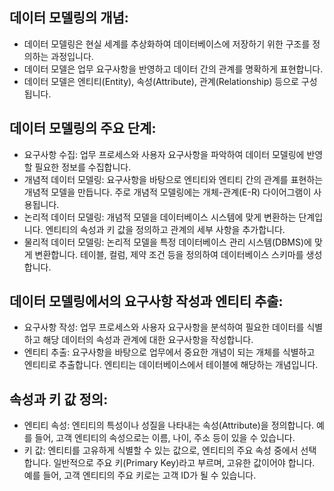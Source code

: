 ## 데이터 모델링의 개념:

- 데이터 모델링은 현실 세계를 추상화하여 데이터베이스에 저장하기 위한 구조를 정의하는 과정입니다.
- 데이터 모델은 업무 요구사항을 반영하고 데이터 간의 관계를 명확하게 표현합니다.
- 데이터 모델은 엔티티(Entity), 속성(Attribute), 관계(Relationship) 등으로 구성됩니다.


## 데이터 모델링의 주요 단계:

- 요구사항 수집: 업무 프로세스와 사용자 요구사항을 파악하여 데이터 모델링에 반영할 필요한 정보를 수집합니다.
- 개념적 데이터 모델링: 요구사항을 바탕으로 엔티티와 엔티티 간의 관계를 표현하는 개념적 모델을 만듭니다. 주로 개념적 모델링에는 개체-관계(E-R) 다이어그램이 사용됩니다.
- 논리적 데이터 모델링: 개념적 모델을 데이터베이스 시스템에 맞게 변환하는 단계입니다. 엔티티의 속성과 키 값을 정의하고 관계의 세부 사항을 추가합니다.
- 물리적 데이터 모델링: 논리적 모델을 특정 데이터베이스 관리 시스템(DBMS)에 맞게 변환합니다. 테이블, 컬럼, 제약 조건 등을 정의하여 데이터베이스 스키마를 생성합니다.

## 데이터 모델링에서의 요구사항 작성과 엔티티 추출:

- 요구사항 작성: 업무 프로세스와 사용자 요구사항을 분석하여 필요한 데이터를 식별하고 해당 데이터의 속성과 관계에 대한 요구사항을 작성합니다.
- 엔티티 추출: 요구사항을 바탕으로 업무에서 중요한 개념이 되는 개체를 식별하고 엔티티로 추출합니다. 엔티티는 데이터베이스에서 테이블에 해당하는 개념입니다.

## 속성과 키 값 정의:

- 엔티티 속성: 엔티티의 특성이나 성질을 나타내는 속성(Attribute)을 정의합니다. 예를 들어, 고객 엔티티의 속성으로는 이름, 나이, 주소 등이 있을 수 있습니다.
- 키 값: 엔티티를 고유하게 식별할 수 있는 값으로, 엔티티의 주요 속성 중에서 선택합니다. 일반적으로 주요 키(Primary Key)라고 부르며, 고유한 값이어야 합니다. 예를 들어, 고객 엔티티의 주요 키로는 고객 ID가 될 수 있습니다.